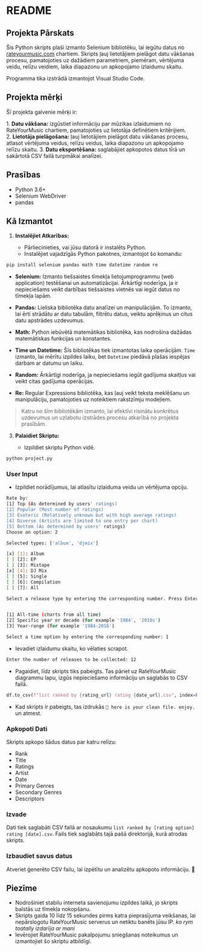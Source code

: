 # README

## Projekta Pārskats

Šis Python skripts plaši izmanto Selenium bibliotēku, lai iegūtu datus no [rateyourmusic.com](https://rateyourmusic.com) chartiem. Skripts ļauj lietotājiem pielāgot datu vākšanas procesu, pamatojoties uz dažādiem parametriem, piemēram, vērtējuma veidu, relīzu veidiem, laika diapazonu un apkopojamo izlaidumu skaitu. 

Programma tika izstrādā izmantojot Visual Studio Code.

## Projekta mērķi

Šī projekta galvenie mērķi ir:

1. **Datu vākšana:** izgūstiet informāciju par mūzikas izlaidumiem no RateYourMusic chartiem, pamatojoties uz lietotāja definētiem kritērijiem.
2. **Lietotāja pielāgošana:** ļauj lietotājiem pielāgot datu vākšanas procesu, atlasot vērtējuma veidus, relīzu veidus, laika diapazonu un apkopojamo relīzu skaitu.
3. **Datu eksportēšana:** saglabājiet apkopotos datus tīrā un sakārtotā CSV failā turpmākai analīzei.

## Prasības

- Python 3.6+
- Selenium WebDriver
- pandas

## Kā Izmantot

1. **Instalējiet Atkarības:**
    
    - Pārliecinieties, vai jūsu datorā ir instalēts Python.
    - Instalējiet vajadzīgās Python pakotnes, izmantojot šo komandu:
        
```bash
pip install selenium pandas math time datetime random re
```

- **Selenium:** Izmanto tiešsaistes tīmekļa lietojumprogrammu (web application) testēšanai un automatizācijai. Ārkārtīgi noderīga, ja ir nepieciešams veikt darbības tiešsaistes vietnēs vai iegūt datus no tīmekļa lapām.

- **Pandas:** Lieliska bibliotēka datu analīzei un manipulācijām. To izmanto, lai ērti strādātu ar datu tabulām, filtrētu datus, veiktu aprēķinus un citus datu apstrādes uzdevumus.

- **Math:** Python iebūvētā matemātikas bibliotēka, kas nodrošina dažādas matemātiskas funkcijas un konstantes.

- **Time un Datetime:** Šīs bibliotēkas tiek izmantotas laika operācijām. `Time` izmanto, lai mērītu izpildes laiku, bet `Datetime` piedāvā plašas iespējas darbam ar datumu un laiku.

- **Random:** Ārkārtīgi noderīga, ja nepieciešams iegūt gadījuma skaitļus vai veikt citas gadījuma operācijas.

- **Re:** Regular Expressions bibliotēka, kas ļauj veikt teksta meklēšanu un manipulāciju, pamatojoties uz noteiktiem rakstzīmju modeļiem.

> Katru no šīm bibliotēkām izmanto, lai efektīvi risinātu konkrētus uzdevumus un uzlabotu izstrādes procesu atkarībā no projekta prasībām.
        
3. **Palaidiet Skriptu:**
    
    - Izpildiet skriptu Python vidē.
      
```bash
python project.py
```

### User Input
    
- Izpildiet norādījumus, lai atlasītu izlaiduma veidu un vērtējuma opciju.

```bash
Rate by:
[1] Top (As determined by users' ratings)
[2] Popular (Most number of ratings)
[3] Esoteric (Relatively unknown but with high average ratings)
[4] Diverse (Artists are limited to one entry per chart)
[5] Bottom (As determined by users' ratings)
Choose an option: 2                                                                               # Chosen rating option: Popular rating
```

```bash
Selected types: ['album', 'djmix'] 

[x] [1]: Album
[ ] [2]: EP
[ ] [3]: Mixtape
[x] [4]: DJ Mix
[ ] [5]: Single
[ ] [6]: Compilation
[ ] [7]: All

Select a release type by entering the corresponding number. Press Enter when done.
```

```bash

[1] All-time (charts from all time)
[2] Specific year or decade (for example '1984', '2010s')
[3] Year-range (for example '1984-2016')

Select a time option by entering the corresponding number: 1                                        # Selected time option: All-time

```

- Ievadiet izlaidumu skaitu, ko vēlaties scrapot.

```bash
Enter the number of releases to be collected: 12
```

- Pagaidiet, līdz skripts tiks pabeigts. Tas pāriet uz RateYourMusic diagrammu lapu, izgūs nepieciešamo informāciju un saglabās to CSV failā.

```python
df.to_csv(f"list ranked by {rating_url} rating {date_url}.csv", index=False)                         # save the data
```

- Kad skripts ir pabeigts, tas izdrukās `🫲 here is your clean file. enjoy.` un atmest.

### Apkopoti Dati 

Skripts apkopo šādus datus par katru relīzu:

- Rank
- Title
- Ratings
- Artist
- Date
- Primary Genres
- Secondary Genres
- Descriptors

### Izvade
    
 Dati tiek saglabāti CSV failā ar nosaukumu `list ranked by [rating option] rating [date].csv`. Fails tiek saglabāts tajā pašā direktorijā, kurā atrodas skripts.
 
### **Izbaudiet savus datus**
    
Atveriet ģenerēto CSV failu, lai izpētītu un analizētu apkopoto informāciju. 💫

## Piezīme

- Nodrošiniet stabilu interneta savienojumu izpildes laikā, jo skripts balstās uz tīmekļa nokopšanu.
- Skripts gaida 10 līdz 15 sekundes pirms katra pieprasījuma veikšanas, lai nepārslogotu RateYourMusic serverus un netiktu banēts jūsu IP. *ko rym toatally izdarīja ar mani*
- Ievērojiet RateYourMusic pakalpojumu sniegšanas noteikumus un izmantojiet šo skriptu atbildīgi.

